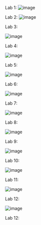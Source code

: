 Lab 1:
![image](https://github.com/user-attachments/assets/a2998d59-c029-4d24-9980-c08677718d97)

Lab 2:
![image](https://github.com/user-attachments/assets/1296b86e-b1ab-4d0c-b220-4bec50aad97a)

Lab 3:

![image](https://github.com/user-attachments/assets/6c6fb5a9-d0f4-4dde-b8f0-ac2d2856dc7e)

Lab 4:

![image](https://github.com/user-attachments/assets/a55ba140-3b9c-45b7-855c-e77562331626)

Lab 5:

![image](https://github.com/user-attachments/assets/1f2ba115-b38e-4623-81ee-480d3fe9c32f)

Lab 6:

![image](https://github.com/user-attachments/assets/d45e7a6c-bd67-4ed0-888d-90140fd85dfe)


Lab 7:

![image](https://github.com/user-attachments/assets/7e148880-96f5-4260-902b-13df140969b8)

Lab 8:

![image](https://github.com/user-attachments/assets/73cefaff-61cd-45b3-9a3d-4f811a1ab103)

Lab 9:

![image](https://github.com/user-attachments/assets/1f4a10c0-9c8e-446b-9be2-ec6fbc4c1a61)

Lab 10:

![image](https://github.com/user-attachments/assets/e870c004-5be7-40a2-bc77-6f763f9e5c9d)

Lab 11:

![image](https://github.com/user-attachments/assets/00c2f7aa-f554-4761-b706-6438b601720b)

Lab 12:

![image](https://github.com/user-attachments/assets/9e927e49-b369-4fc8-91fa-bebf07ccb1d5)

Lab 12:
